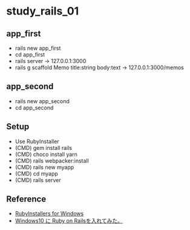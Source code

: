 # study_rails_01

## app_first

- rails new app_first
- cd app_first
- rails server -> 127.0.0.1:3000
- rails g scaffold Memo title:string body:text -> 127.0.0.1:3000/memos

## app_second

- rails new app_second
- cd app_second

## Setup

- Use RubyInstaller
- (CMD) gem install rails
- (CMD) choco install yarn
- (CMD) rails webpacker:install
- (CMD) rails new myapp
- (CMD) cd myapp
- (CMD) rails server

## Reference

- [RubyInstallers for Windows](https://rubyinstaller.org/downloads/)
- [Windows10 に Ruby on Railsを入れてみた。](https://qiita.com/sorabin/items/e423b410b0cbd103d114)